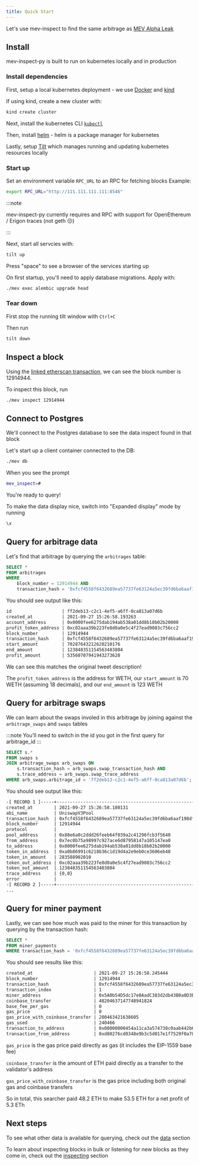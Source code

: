```yaml
---
title: Quick Start
---
```


Let's use mev-inspect to find the same arbitrage as [MEV Alpha Leak](https://twitter.com/mevalphaleak/status/1420416437575901185)

## Install

mev-inspect-py is built to run on kubernetes locally and in production

### Install dependencies

First, setup a local kubernetes deployment - we use [Docker](https://www.docker.com/products/docker-desktop) and [kind](https://kind.sigs.k8s.io/docs/user/quick-start)

If using kind, create a new cluster with:

```sh
kind create cluster
```

Next, install the kubernetes CLI [`kubectl`](https://kubernetes.io/docs/tasks/tools/)

Then, install [helm](https://helm.sh/docs/intro/install/) - helm is a package manager for kubernetes

Lastly, setup [Tilt](https://docs.tilt.dev/install.html) which manages running and updating kubernetes resources locally

### Start up

Set an environment variable `RPC_URL` to an RPC for fetching blocks
Example:

```sh
export RPC_URL="http://111.111.111.111:8546"
```

:::note

mev-inspect-py currently requires and RPC with support for OpenEthereum / Erigon traces (not geth 😔)

:::

Next, start all servcies with:

```sh
tilt up
```

Press "space" to see a browser of the services starting up

On first startup, you'll need to apply database migrations. Apply with:

```sh
./mev exec alembic upgrade head
```

### Tear down

First stop the running tilt window with `Ctrl+C`

Then run

```sh
tilt down
```

## Inspect a block

Using the [linked etherscan transaction](https://etherscan.io/tx/0xfcf4558f6432689ea57737fe63124a5ec39fd6ba6aaf198df13a825dd599bffc), we can see the block number is 12914944.

To inspect this block, run

```sh
./mev inspect 12914944
```

## Connect to Postgres

We'll connect to the Postgres database to see the data inspect found in that block

Let's start up a client container connected to the DB:

```sh
./mev db
```

When you see the prompt

```sh
mev_inspect=#
```

You're ready to query!

To make the data display nice, switch into "Expanded display" mode by running

```sh
\x
```

## Query for arbitrage data

Let's find that arbitrage by querying the `arbitrages` table:

```sql
SELECT *
FROM arbitrages
WHERE
    block_number = 12914944 AND
    transaction_hash = '0xfcf4558f6432689ea57737fe63124a5ec39fd6ba6aaf198df13a825dd599bffc'
```

You should see output like this:

```txt
id                   | ff2deb13-c2c1-4ef5-a6ff-0ca813a07d6b
created_at           | 2021-09-27 15:26:58.193263
account_address      | 0x0000fee6275dab194ab538a01dd8b18b02b20000
profit_token_address | 0xc02aaa39b223fe8d0a0e5c4f27ead9083c756cc2
block_number         | 12914944
transaction_hash     | 0xfcf4558f6432689ea57737fe63124a5ec39fd6ba6aaf198df13a825dd599bffc
start_amount         | 70287643212620210176
end_amount           | 123848351154563483804
profit_amount        | 53560707941943273628
```

We can see this matches the original tweet description!

The `profit_token_address` is the address for WETH, our `start_amount` is 70 WETH (assuming 18 decimals), and our `end_amount` is 123 WETH

## Query for arbitrage swaps

We can learn about the swaps involed in this arbitrage by joining against the `arbitrage_swaps` and `swaps` tables

:::note
You'll need to switch in the id you got in the first query for arbitrage_id
:::

```sql
SELECT s.*
FROM swaps s
JOIN arbitrage_swaps arb_swaps ON
    s.transaction_hash = arb_swaps.swap_transaction_hash AND
    s.trace_address = arb_swaps.swap_trace_address
WHERE arb_swaps.arbitrage_id = 'ff2deb13-c2c1-4ef5-a6ff-0ca813a07d6b';
```

You should see output like this:

```txt
-[ RECORD 1 ]-----+-------------------------------------------------------------------
created_at        | 2021-09-27 15:26:58.180131
abi_name          | UniswapV3Pool
transaction_hash  | 0xfcf4558f6432689ea57737fe63124a5ec39fd6ba6aaf198df13a825dd599bffc
block_number      | 12914944
protocol          |
pool_address      | 0x88e6a0c2ddd26feeb64f039a2c41296fcb3f5640
from_address      | 0x7ec0b75a98997c927ace6d87958147a105147ea0
to_address        | 0x0000fee6275dab194ab538a01dd8b18b02b20000
token_in_address  | 0xa0b86991c6218b36c1d19d4a2e9eb0ce3606eb48
token_in_amount   | 283588902010
token_out_address | 0xc02aaa39b223fe8d0a0e5c4f27ead9083c756cc2
token_out_amount  | 123848351154563483804
trace_address     | {0,0}
error             |
-[ RECORD 2 ]-----+-------------------------------------------------------------------
...
```

## Query for miner payment

Lastly, we can see how much was paid to the miner for this transaction by querying by the transaction hash:

```sql
SELECT *
FROM miner_payments
WHERE transaction_hash = '0xfcf4558f6432689ea57737fe63124a5ec39fd6ba6aaf198df13a825dd599bffc';
```

You should see results like this:

```txt
created_at                       | 2021-09-27 15:26:58.245444
block_number                     | 12914944
transaction_hash                 | 0xfcf4558f6432689ea57737fe63124a5ec39fd6ba6aaf198df13a825dd599bffc
transaction_index                | 1
miner_address                    | 0x5A0b54D5dc17e0AadC383d2db43B0a0D3E029c4c
coinbase_transfer                | 48204637147748941824
base_fee_per_gas                 | 0
gas_price                        | 0
gas_price_with_coinbase_transfer | 200463421638605
gas_used                         | 240466
transaction_to_address           | 0x00000000454a11ca3a574738c0aab442b62d5d45
transaction_from_address         | 0xd80276cd0348e9b3c5d017e1f7529f0a785fec3a
```

`gas_price` is the gas price paid directly as gas (it includes the EIP-1559 base fee)

`coinbase_transfer` is the amount of ETH paid directly as a transfer to the validator's address

`gas_price_with_coinbase_transfer` is the gas price including both original gas and coinbase transfers

So in total, this searcher paid 48.2 ETH to make 53.5 ETH for a net profit of 5.3 ETh

## Next steps

To see what other data is available for querying, check out the [data](/flashbots-data/mev-inspect-py/data/classified_traces) section

To learn about inspecting blocks in bulk or listening for new blocks as they come in, check out the [inspecting](/flashbots-data/mev-inspect-py/inspecting) section

